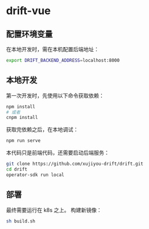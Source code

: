 # drift-vue

## 配置环境变量

在本地开发时，需在本机配置后端地址：

```bash
export DRIFT_BACKEND_ADDRESS=localhost:8000
```

## 本地开发

第一次开发时，先使用以下命令获取依赖：

```bash
npm install
# 或者
cnpm install 
```

获取完依赖之后，在本地调试：
```bash
npm run serve
```

本代码只是前端代码，还需要启动后端服务：
```bash
git clone https://github.com/xujiyou-drift/drift.git
cd drift
operator-sdk run local
```

## 部署

最终需要运行在 k8s 之上。
构建新镜像：
```bash
sh build.sh
```



